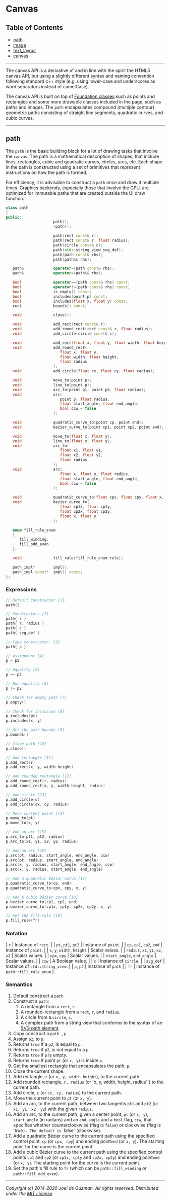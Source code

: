 # Canvas

## Table of Contents
* [path](#path)
* [image](#image)
* [text_layout](#text_layout)
* [canvas](#canvas)

-------------------------------------------------------------------------------
The canvas API is a derivative of and in line with the spirit the HTML5
canvas API, but using a slightly different syntax and naming convention
following standard c++ style (e.g. using lower-case and underscores as word
separators instead of camelCase).

The canvas API is built on top of [Foundation classes](foundation) such as
points and rectangles and some more drawable classes included in the page,
such as paths and images. The `path` encapsulates compound (multiple contour)
geometric paths consisting of straight line segments, quadratic curves, and
cubic curves.

-------------------------------------------------------------------------------
## path

The `path` is the basic building block for a lot of drawing tasks that
involve the `canvas`. The path is a mathematical description of shapes, that
include lines, rectangles, cubic and quadratic curves, circles, arcs, etc.
Each shape in the path is constructed using a set of primitives that
represent instructions on how the path is formed.

For efficiency, it is advisable to construct a `path` once and draw it
multiple times. Graphics backends, especially those that involve the GPU, are
optimized for immutable paths that are created outside the UI draw function.

```c++
class path
{
public:
                     path();
                     ~path();

                     path(rect const& r);
                     path(rect const& r, float radius);
                     path(circle const& c);
                     path(std::string_view svg_def);
                     path(path const& rhs);
                     path(path&& rhs);

   path&             operator=(path const& rhs);
   path&             operator=(path&& rhs);

   bool              operator==(path const& rhs) const;
   bool              operator!=(path const& rhs) const;
   bool              is_empty() const;
   bool              includes(point p) const;
   bool              includes(float x, float y) const;
   rect              bounds() const;

   void              close();

   void              add_rect(rect const& r);
   void              add_round_rect(rect const& r, float radius);
   void              add_circle(circle const& c);

   void              add_rect(float x, float y, float width, float height);
   void              add_round_rect(
                        float x, float y,
                        float width, float height,
                        float radius
                     );
   void              add_circle(float cx, float cy, float radius);

   void              move_to(point p);
   void              line_to(point p);
   void              arc_to(point p1, point p2, float radius);
   void              arc(
                        point p, float radius,
                        float start_angle, float end_angle,
                        bool ccw = false
                     );

   void              quadratic_curve_to(point cp, point end);
   void              bezier_curve_to(point cp1, point cp2, point end);

   void              move_to(float x, float y);
   void              line_to(float x, float y);
   void              arc_to(
                        float x1, float y1,
                        float x2, float y2,
                        float radius
                     );
   void              arc(
                        float x, float y, float radius,
                        float start_angle, float end_angle,
                        bool ccw = false
                     );

   void              quadratic_curve_to(float cpx, float cpy, float x, float y);
   void              bezier_curve_to(
                        float cp1x, float cp1y,
                        float cp2x, float cp2y,
                        float x, float y
                     );

   enum fill_rule_enum
   {
      fill_winding,
      fill_odd_even
   };

   void              fill_rule(fill_rule_enum rule);

   path_impl*        impl();
   path_impl const*  impl() const;
};
```

### Expressions

```c++
// Default constructor [1].
path{}

// Constructors [2].
path{ r }
path{ r, radius }
path{ c }
path{ svg_def }

// Copy constructor. [3]
path{ p }

// Assignment [4]
p = p2

// Equality [5]
p == p2

// Non-equality [6]
p != p2

// Check for empty path [7]
p.empty()

// Check for inclusion [8]
p.includes(pt)
p.includes(x, y)

// Get the path bounds [9]
p.bounds()

// Close path [10]
p.close()

// Add rectangle [11]
p.add_rect(r)
p.add_rect(x, y, width height)

// Add rounded rectangle [12]
p.add_round_rect(r, radius)
p.add_round_rect(x, y, width height, radius)

// Add circle [13]
p.add_circle(c)
p.add_circle(cx, cy, radius)

// Move current point [14]
p.move_to(pt)
p.move_to(x, y)

// Add an arc [15]
p.arc_to(pt1, pt2, radius)
p.arc_to(x1, y1, x2, y2, radius)

// Add an arc [16]
p.arc(pt, radius, start_angle, end_angle, ccw)
p.arc(pt, radius, start_angle, end_angle)
p.arc(x, y, radius, start_angle, end_angle, ccw)
p.arc(x, y, radius, start_angle, end_angle)

// Add a quadratic Bézier curve [17]
p.quadratic_curve_to(cp, end)
p.quadratic_curve_to(cpx, cpy, x, y)

// Add a cubic Bézier curve [18]
p.bezier_curve_to(cp1, cp2, end)
p.bezier_curve_to(cp1x, cp1y, cp2x, cp2y, x, y)

// Set the fill-rule [19]
p.fill_rule(fr)

```

### Notation

| `r`                               | Instance of `rect`.                  |
| `pt`, `pt1`, `pt2`                | Instance of `point`.                 |
| `cp`, `cp1`, `cp2`, `end`         | Instance of `point`.                 |
| `x`, `y`, `width`, `height`       | Scalar values.                       |
| `radius`, `x1`, `y1`, `x2`, `y2`  | Scalar values.                       |
| `cpx`, `cpy`                      | Scalar values.                       |
| `start_angle`, `end_angle`        | Scalar values.                       |
| `ccw`                             | A Boolean value.                     |
| `c`                               | Instance of `circle`.                |
| `svg_def`                         | Instance of `std::string_view`.      |
| `p`, `p2`                         | Instance of `path`                   |
| `fr`                              | Instance of `path::fill_rule_enum`   |

### Semantics
1. Default construct a `path`.
2. Construct a `path`:
    1. A rectangle from a `rect`, `r`.
    2. A rounded-rectangle from a `rect`, `r`, and `radius`.
    3. A circle from a `circle`, `c`.
    4. A complex path from a string view that conforms to the syntax of an
       [SVG path
       element](https://www.w3.org/TR/SVG11/paths.html#PathElement).
3. Copy construct a `path `, `p`.
4. Assign `p2`, to `p`.
5. Returns `true` if a `p2`, is equal to `p`.
6. Returns `true` if `p2`, is not equal to a `p`.
7. Returns `true` if `p` is empty.
8. Returns `true` if point `pt` (or `x, y`) is inside `p`.
9. Get the smallest rectangle that encapsulates the path, `p`.
10. Close the current shape.
11. Add rectangle, `r` (or `x, y, width height`), to the current path.
12. Add rounded rectangle, `r, radius` (or `x, y, width, height, radius``) to
    the current path.
13. Add circle, `c` (or `cx, cy, radius`) to the current path.
14. Move the current point to `pt` (or `x, y`).
15. Add an arc, to the current path, between two tangents `pt1` and `pt2` (or
    `x1, y1, x2, y2`) with the given `radius`.
16. Add an arc, to the current path, given a center point, `pt` (or `x, y`),
    `start_angle` (in radians) and an `end_angle` and a `bool` flag, `ccw`,
    that specifies whether counterclockwise (flag is `false`) or clockwise
    (flag is 'true`). The default is `false` (clockwise).
17. Add a quadratic Bézier curve to the current path using the specified
    control point, `cp` (or `cpx, cpy`) and ending point`end` (or `x, y`).
    The starting point for the curve is the current point.
18. Add a cubic Bézier curve to the current path using the specified control
    points `cp1` and `cp2` (or `cp1x, cp1y` and `cp2x, cp2y`) and ending
    point`end` (or `x, y`). The starting point for the curve is the current
    point.
19. Set the path's fill rule to `fr` (which can be `path::fill_winding` or
    `path::fill_odd_even`).

-------------------------------------------------------------------------------

*Copyright (c) 2014-2020 Joel de Guzman. All rights reserved.*
*Distributed under the [MIT License](https://opensource.org/licenses/MIT)*
